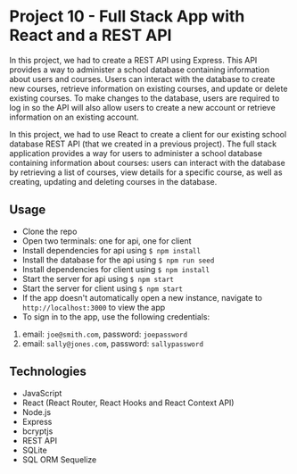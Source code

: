 # Project 10 - Full Stack App with React and a REST API

In this project, we had to create a REST API using Express. This API provides a way to administer a school database containing information about users and courses. Users can interact with the database to create new courses, retrieve information on existing courses, and update or delete existing courses. To make changes to the database, users are required to log in so the API will also allow users to create a new account or retrieve information on an existing account.

In this project, we had to use React to create a client for our existing school database REST API (that we created in a previous project). The full stack application provides a way for users to administer a school database containing information about courses: users can interact with the database by retrieving a list of courses, view details for a specific course, as well as creating, updating and deleting courses in the database.

## Usage

- Clone the repo
- Open two terminals: one for api, one for client
- Install dependencies for api using `$ npm install`
- Install the database for the api using `$ npm run seed`
- Install dependencies for client using `$ npm install`
- Start the server for api using `$ npm start`
- Start the server for client using `$ npm start`
- If the app doesn't automatically open a new instance, navigate to `http://localhost:3000` to view the app
- To sign in to the app, use the following credentials:

1. email: `joe@smith.com`, password: `joepassword`
2. email: `sally@jones.com`, password: `sallypassword`

## Technologies

- JavaScript
- React (React Router, React Hooks and React Context API)
- Node.js
- Express
- bcryptjs
- REST API
- SQLite
- SQL ORM Sequelize
